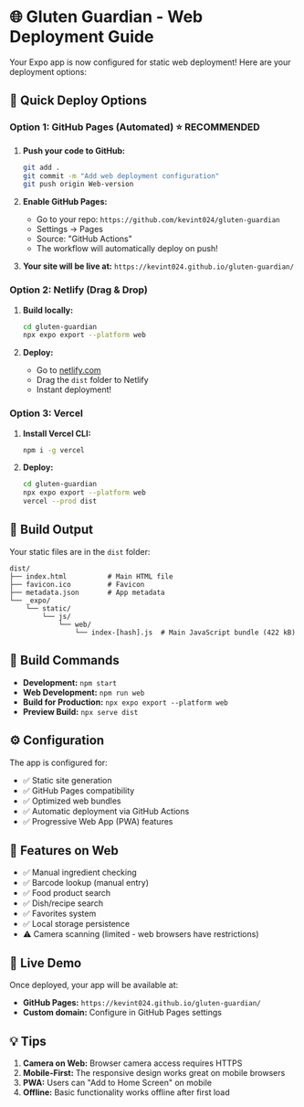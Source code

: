 # 🌐 Gluten Guardian - Web Deployment Guide

Your Expo app is now configured for static web deployment! Here are your deployment options:

## 🚀 Quick Deploy Options

### Option 1: GitHub Pages (Automated) ⭐ **RECOMMENDED**

1. **Push your code to GitHub:**
   ```bash
   git add .
   git commit -m "Add web deployment configuration"
   git push origin Web-version
   ```

2. **Enable GitHub Pages:**
   - Go to your repo: `https://github.com/kevint024/gluten-guardian`
   - Settings → Pages
   - Source: "GitHub Actions"
   - The workflow will automatically deploy on push!

3. **Your site will be live at:**
   `https://kevint024.github.io/gluten-guardian/`

### Option 2: Netlify (Drag & Drop)

1. **Build locally:**
   ```bash
   cd gluten-guardian
   npx expo export --platform web
   ```

2. **Deploy:**
   - Go to [netlify.com](https://netlify.com)
   - Drag the `dist` folder to Netlify
   - Instant deployment!

### Option 3: Vercel

1. **Install Vercel CLI:**
   ```bash
   npm i -g vercel
   ```

2. **Deploy:**
   ```bash
   cd gluten-guardian
   npx expo export --platform web
   vercel --prod dist
   ```

## 📁 Build Output

Your static files are in the `dist` folder:
```
dist/
├── index.html          # Main HTML file
├── favicon.ico         # Favicon
├── metadata.json       # App metadata
└── _expo/
    └── static/
        └── js/
            └── web/
                └── index-[hash].js  # Main JavaScript bundle (422 kB)
```

## 🔧 Build Commands

- **Development:** `npm start`
- **Web Development:** `npm run web` 
- **Build for Production:** `npx expo export --platform web`
- **Preview Build:** `npx serve dist`

## ⚙️ Configuration

The app is configured for:
- ✅ Static site generation
- ✅ GitHub Pages compatibility
- ✅ Optimized web bundles
- ✅ Automatic deployment via GitHub Actions
- ✅ Progressive Web App (PWA) features

## 🌟 Features on Web

- ✅ Manual ingredient checking
- ✅ Barcode lookup (manual entry)
- ✅ Food product search
- ✅ Dish/recipe search
- ✅ Favorites system
- ✅ Local storage persistence
- ⚠️ Camera scanning (limited - web browsers have restrictions)

## 🔗 Live Demo

Once deployed, your app will be available at:
- **GitHub Pages:** `https://kevint024.github.io/gluten-guardian/`
- **Custom domain:** Configure in GitHub Pages settings

## 💡 Tips

1. **Camera on Web:** Browser camera access requires HTTPS
2. **Mobile-First:** The responsive design works great on mobile browsers
3. **PWA:** Users can "Add to Home Screen" on mobile
4. **Offline:** Basic functionality works offline after first load

